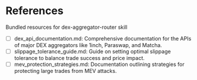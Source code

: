 # References

Bundled resources for dex-aggregator-router skill

- [ ] dex_api_documentation.md: Comprehensive documentation for the APIs of major DEX aggregators like 1inch, Paraswap, and Matcha.
- [ ] slippage_tolerance_guide.md: Guide on setting optimal slippage tolerance to balance trade success and price impact.
- [ ] mev_protection_strategies.md: Documentation outlining strategies for protecting large trades from MEV attacks.
